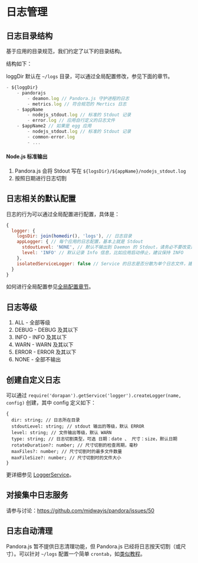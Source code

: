 # 日志管理

## 日志目录结构

基于应用的目录规范，我们约定了以下的目录结构。


结构如下：

loggDir 默认在 `~/logs` 目录，可以通过全局配置修改，参见下面的章节。

```js
- ${loggDir}
	- pandorajs
		- deamon.log // Pandora.js 守护进程的日志
		- metrics.log // 符合规范的 Mertics 日志
	- $appName
		- nodejs_stdout.log // 标准的 Stdout 记录
		- error.log // 应用自行定义的日志文件
	- $appName2 // 如果是 egg 应用
		- nodejs_stdout.log // 标准的 Stdout 记录
		- common-error.log
		- ... 
```


#### Node.js 标准输出

1. Pandora.js 会将 Stdout 写在 `${logsDir}/${appName}/nodejs_stdout.log`
2. 按照日期进行日志切割


## 日志相关的默认配置

日志的行为可以通过全局配置进行配置，具体是：

```javascript
{
  logger: {
    logsDir: join(homedir(), 'logs'), // 日志目录
    appLogger: { // 每个应用的日志配置，基本上就是 Stdout
      stdoutLevel: 'NONE', // 默认不输出到 Daemon 的 Stdout，请务必不要改变这一配置
      level: 'INFO' // 默认记录 Info 信息，比如应用启动停止，建议保持 INFO
    },
    isolatedServiceLogger: false // Service 的日志是否分散为单个日志文件，建议保持 false
  }
}
```

如何进行全局配置参见[全局配置章节](../base/global_config.html)。

## 日志等级

1. ALL - 全部等级
2. DEBUG - DEBUG 及其以下
3. INFO - INFO 及其以下
4. WARN - WARN 及其以下
5. ERROR - ERROR 及其以下
6. NONE - 全部不输出


## 创建自定义日志

可以通过 `require('dorapan').getService('logger').createLogger(name, config)`  创建，其中 config 定义如下：


```
{
  dir: string; // 日志所在目录
  stdoutLevel: string; // stdout 输出的等级，默认 ERROR
  level: string; // 文件输出等级，默认 WARN
  type: string; // 日志切割类型，可选 日期：date 、 尺寸：size，默认日期
  rotateDuration?: number; // 尺寸切割的检查周期，毫秒
  maxFiles?: number; // 尺寸切割时的最多文件数量
  maxFileSize?: number; // 尺寸切割时的文件大小
}
```
更详细参见 [LoggerService](http://www.midwayjs.org/pandora/api-reference/service-logger/classes/loggerservice.html)。

## 对接集中日志服务

请参与讨论：<https://github.com/midwayjs/pandora/issues/50>


## 日志自动清理

Pandora.js 暂不提供日志清理功能，但 Pandora.js 已经将日志按天切割（或尺寸）。可以针对 `~/logs` 配置一个简单 `crontab`，如[类似教程](https://www.cnblogs.com/peida/archive/2013/03/25/2980121.html)。

